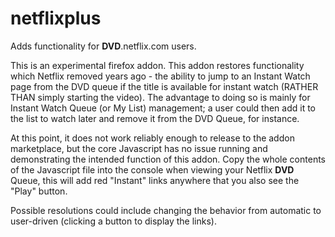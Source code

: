 # netflixplus
Adds functionality for **DVD**.netflix.com users. 

This is an experimental firefox addon.  This addon restores functionality which Netflix removed years ago - the ability to jump to an Instant Watch page from the DVD queue if the title is available for instant watch (RATHER THAN simply starting the video).  The advantage to doing so is mainly for Instant Watch Queue (or My List) management; a user could then add it to the list to watch later and remove it from the DVD Queue, for instance.  


At this point, it does not work reliably enough to release to the addon marketplace, but the core Javascript has no issue running and demonstrating the intended function of this addon.  Copy the whole contents of the Javascript file into the console when viewing your Netflix **DVD** Queue, this will add red "Instant" links anywhere that you also see the "Play" button.  

Possible resolutions could include changing the behavior from automatic to user-driven (clicking a button to display the links).

